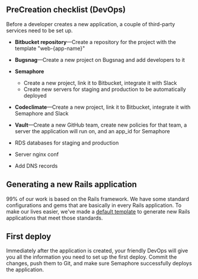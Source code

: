 ## PreCreation checklist (DevOps)

Before a developer creates a new application, a couple of third-party services need to be set up.

* **Bitbucket repository**—Create a repository for the project with the template "web-{app-name}"
* **Bugsnag**—Create a new project on Bugsnag and add developers to it
* **Semaphore**
  - Create a new project, link it to Bitbucket, integrate it with Slack
  - Create new servers for staging and production to be automatically deployed
* **Codeclimate**—Create a new project, link it to Bitbucket, integrate it with Semaphore and Slack
* **Vault**—Create a new GitHub team, create new policies for that team, a server the application will run on, and an app_id for Semaphore

* RDS databases for staging and production
* Server nginx conf
* Add DNS records

## Generating a new Rails application

99% of our work is based on the Rails framework. We have some standard configurations and gems that are basically in every Rails application. To make our lives easier, we've made a [default template](https://github.com/infinum/default_rails_template/) to generate new Rails applications that meet those standards.

## First deploy

Immediately after the application is created, your friendly DevOps will give you all the information you need to set up the first deploy.
Commit the changes, push them to Git, and make sure Semaphore successfully deploys the application.
